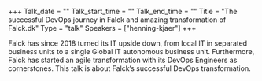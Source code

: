 +++
Talk_date = ""
Talk_start_time = ""
Talk_end_time = ""
Title = "The successful DevOps journey in Falck and amazing transformation of Falck.dk"
Type = "talk"
Speakers = ["henning-kjaer"]
+++

Falck has since 2018 turned its IT upside down, from local IT in separated business units to a single Global IT autonomous business unit. Furthermore, Falck has started an agile transformation with its DevOps Engineers as cornerstones. This talk is about Falck’s successful DevOps transformation.
